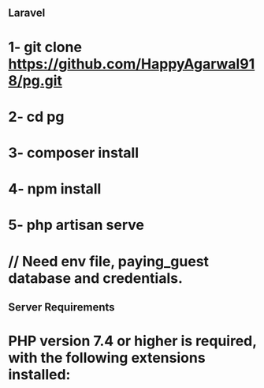 ## Laravel

# 1- git clone https://github.com/HappyAgarwal918/pg.git
# 2- cd pg
# 3- composer install
# 4- npm install
# 5- php artisan serve

# // Need env file, paying_guest database and credentials.

## Server Requirements

# PHP version 7.4 or higher is required, with the following extensions installed: